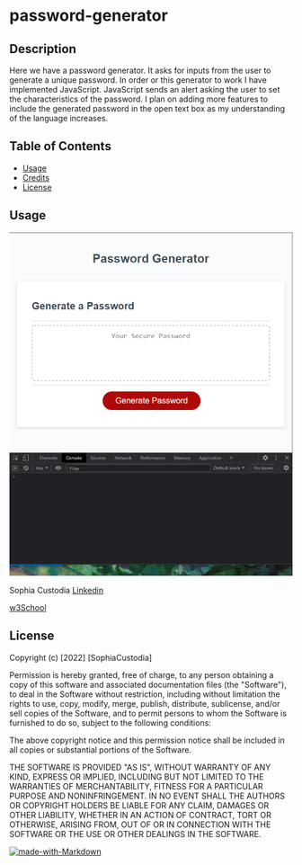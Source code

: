 # password-generator
## Description 

Here we have a password generator. It asks for inputs from the user to generate a unique password. In order or this generator to work I have implemented JavaScript. JavaScript sends an alert asking the user to set the characteristics of the password. I plan on adding more features to include the generated password in the open text box as my understanding of the language increases.


## Table of Contents


* [Usage](#usage)
* [Credits](#credits)
* [License](#license)


## Usage 

![Screenshot](./Assets/screenshot.PNG)


Sophia Custodia
[Linkedin](https://www.linkedin.com/in/sophia-custodia/)

[w3School](https://w3schools.com/)


## License

Copyright (c) [2022] [SophiaCustodia]

Permission is hereby granted, free of charge, to any person obtaining a copy
of this software and associated documentation files (the "Software"), to deal
in the Software without restriction, including without limitation the rights
to use, copy, modify, merge, publish, distribute, sublicense, and/or sell
copies of the Software, and to permit persons to whom the Software is
furnished to do so, subject to the following conditions:

The above copyright notice and this permission notice shall be included in all
copies or substantial portions of the Software.

THE SOFTWARE IS PROVIDED "AS IS", WITHOUT WARRANTY OF ANY KIND, EXPRESS OR
IMPLIED, INCLUDING BUT NOT LIMITED TO THE WARRANTIES OF MERCHANTABILITY,
FITNESS FOR A PARTICULAR PURPOSE AND NONINFRINGEMENT. IN NO EVENT SHALL THE
AUTHORS OR COPYRIGHT HOLDERS BE LIABLE FOR ANY CLAIM, DAMAGES OR OTHER
LIABILITY, WHETHER IN AN ACTION OF CONTRACT, TORT OR OTHERWISE, ARISING FROM,
OUT OF OR IN CONNECTION WITH THE SOFTWARE OR THE USE OR OTHER DEALINGS IN THE
SOFTWARE.



[![made-with-Markdown](https://img.shields.io/badge/Made%20with-Markdown-1f425f.svg)](http://commonmark.org)
